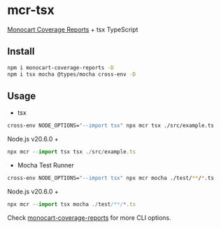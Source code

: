 # mcr-tsx
[Monocart Coverage Reports](https://github.com/cenfun/monocart-coverage-reports) + tsx TypeScript

## Install
```sh
npm i monocart-coverage-reports -D
npm i tsx mocha @types/mocha cross-env -D
```

## Usage

- tsx
```sh
cross-env NODE_OPTIONS="--import tsx" npx mcr tsx ./src/example.ts
```
Node.js v20.6.0 +
```js
npx mcr --import tsx tsx ./src/example.ts
```

- Mocha Test Runner
```sh
cross-env NODE_OPTIONS="--import tsx" npx mcr mocha ./test/**/*.ts
```
Node.js v20.6.0 +
```js
npx mcr --import tsx mocha ./test/**/*.ts
```

Check [monocart-coverage-reports](https://github.com/cenfun/monocart-coverage-reports) for more CLI options.